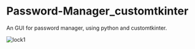 # Password-Manager_customtkinter
An GUI for password manager, using python and customtkinter.


![lock1](https://user-images.githubusercontent.com/98389752/236359650-d2d0fab2-3e61-4eec-ba84-986232cc85b1.png)
